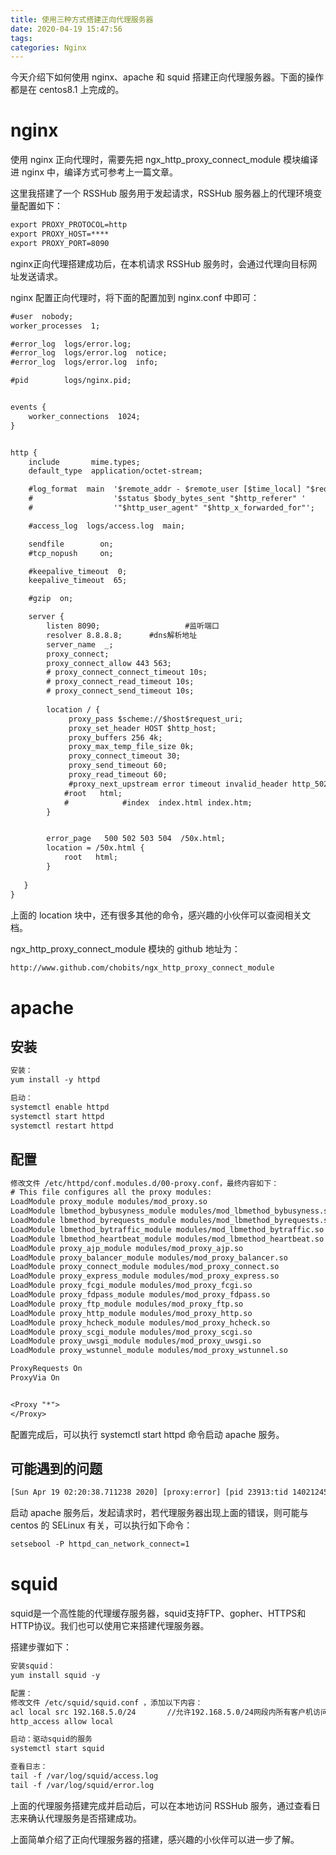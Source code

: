```yaml
---
title: 使用三种方式搭建正向代理服务器
date: 2020-04-19 15:47:56
tags:
categories: Nginx
---
```


今天介绍下如何使用 nginx、apache 和 squid 搭建正向代理服务器。下面的操作都是在 centos8.1 上完成的。

<!--more-->

# nginx

使用 nginx 正向代理时，需要先把 ngx_http_proxy_connect_module 模块编译进 nginx 中，编译方式可参考上一篇文章。

这里我搭建了一个 RSSHub 服务用于发起请求，RSSHub 服务器上的代理环境变量配置如下：

```txt
export PROXY_PROTOCOL=http
export PROXY_HOST=****
export PROXY_PORT=8090
```

nginx正向代理搭建成功后，在本机请求 RSSHub 服务时，会通过代理向目标网址发送请求。



nginx 配置正向代理时，将下面的配置加到 nginx.conf 中即可：

```txt
#user  nobody;
worker_processes  1;

#error_log  logs/error.log;
#error_log  logs/error.log  notice;
#error_log  logs/error.log  info;

#pid        logs/nginx.pid;


events {
    worker_connections  1024;
}


http {
    include       mime.types;
    default_type  application/octet-stream;

    #log_format  main  '$remote_addr - $remote_user [$time_local] "$request" '
    #                  '$status $body_bytes_sent "$http_referer" '
    #                  '"$http_user_agent" "$http_x_forwarded_for"';

    #access_log  logs/access.log  main;

    sendfile        on;
    #tcp_nopush     on;

    #keepalive_timeout  0;
    keepalive_timeout  65;

    #gzip  on;

    server {
        listen 8090;                   #监听端口
        resolver 8.8.8.8;      #dns解析地址
        server_name  _;
        proxy_connect;
        proxy_connect_allow 443 563;
        # proxy_connect_connect_timeout 10s;
        # proxy_connect_read_timeout 10s;
        # proxy_connect_send_timeout 10s;
      
        location / {
             proxy_pass $scheme://$host$request_uri;
             proxy_set_header HOST $http_host;
             proxy_buffers 256 4k;
             proxy_max_temp_file_size 0k;
             proxy_connect_timeout 30;
             proxy_send_timeout 60;
             proxy_read_timeout 60;
             #proxy_next_upstream error timeout invalid_header http_502;
            #root   html;
            #            #index  index.html index.htm;
        }


        error_page   500 502 503 504  /50x.html;
        location = /50x.html {
            root   html;
        }
                                                                     
   }
}
```

上面的 location 块中，还有很多其他的命令，感兴趣的小伙伴可以查阅相关文档。

ngx_http_proxy_connect_module 模块的 github 地址为：

```txt
http://www.github.com/chobits/ngx_http_proxy_connect_module
```



# apache

## 安装

```txt
安装：
yum install -y httpd

启动：
systemctl enable httpd
systemctl start httpd
systemctl restart httpd
```



## 配置

```txt
修改文件 /etc/httpd/conf.modules.d/00-proxy.conf，最终内容如下：
# This file configures all the proxy modules:
LoadModule proxy_module modules/mod_proxy.so
LoadModule lbmethod_bybusyness_module modules/mod_lbmethod_bybusyness.so
LoadModule lbmethod_byrequests_module modules/mod_lbmethod_byrequests.so
LoadModule lbmethod_bytraffic_module modules/mod_lbmethod_bytraffic.so
LoadModule lbmethod_heartbeat_module modules/mod_lbmethod_heartbeat.so
LoadModule proxy_ajp_module modules/mod_proxy_ajp.so
LoadModule proxy_balancer_module modules/mod_proxy_balancer.so
LoadModule proxy_connect_module modules/mod_proxy_connect.so
LoadModule proxy_express_module modules/mod_proxy_express.so
LoadModule proxy_fcgi_module modules/mod_proxy_fcgi.so
LoadModule proxy_fdpass_module modules/mod_proxy_fdpass.so
LoadModule proxy_ftp_module modules/mod_proxy_ftp.so
LoadModule proxy_http_module modules/mod_proxy_http.so
LoadModule proxy_hcheck_module modules/mod_proxy_hcheck.so
LoadModule proxy_scgi_module modules/mod_proxy_scgi.so
LoadModule proxy_uwsgi_module modules/mod_proxy_uwsgi.so
LoadModule proxy_wstunnel_module modules/mod_proxy_wstunnel.so

ProxyRequests On
ProxyVia On


<Proxy "*">
</Proxy>
```

配置完成后，可以执行 systemctl start httpd 命令启动 apache 服务。



## 可能遇到的问题

```txt
[Sun Apr 19 02:20:38.711238 2020] [proxy:error] [pid 23913:tid 140212453746432] (13)Permission denied: [client 113.104.182.232:38242] AH00939: CONNECT: attempt to connect to 47.89.66.201:443 (www.jianshu.com) failed
```

启动 apache 服务后，发起请求时，若代理服务器出现上面的错误，则可能与 centos 的 SELinux 有关，可以执行如下命令：

```txt
setsebool -P httpd_can_network_connect=1
```



# squid

squid是一个高性能的代理缓存服务器，squid支持FTP、gopher、HTTPS和HTTP协议。我们也可以使用它来搭建代理服务器。

搭建步骤如下：

```txt
安装squid：
yum install squid -y 

配置：
修改文件 /etc/squid/squid.conf ，添加以下内容：
acl local src 192.168.5.0/24   	   //允许192.168.5.0/24网段内所有客户机访问代理服务器
http_access allow local

启动：驱动squid的服务
systemctl start squid 

查看日志：
tail -f /var/log/squid/access.log
tail -f /var/log/squid/error.log
```



上面的代理服务搭建完成并启动后，可以在本地访问  RSSHub 服务，通过查看日志来确认代理服务是否搭建成功。



上面简单介绍了正向代理服务器的搭建，感兴趣的小伙伴可以进一步了解。